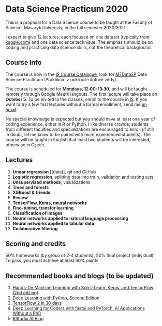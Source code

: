 # Data Science Practicum 2020

This is a proposal for a Data Science course to be taught at the Faculty of Science, Masaryk University, in the fall semester 2020/2021.  

I expect to give 12 lectures, each focused on one dataset (typically from [kaggle.com](http://kaggle.com)) and one data science technique. The emphasis should be on coding and practicing data science skills, not the theoretical background.

## Course Info

The course is now in the [IS Course Catalogue](https://is.muni.cz/), look for [M7DataSP](https://is.muni.cz/auth/course/sci/podzim2020/M7DATASP) Data Science Practicum (Praktikum z pokročilé datové vědy). 

The course is scheduled for **Mondays, 12:00-13:30**, and will be taught remotely through Google Meet/Hangouts. The first lecture will take place on **October 5**. To be invited to the classes, enroll to the course in [IS](https://is.muni.cz/). If you want to try a few first lectures without a formal enrollment, send me [an email](https://www.muni.cz/lide/244334-petr-simecek).

No special knowledge is expected but you should have at least one year of coding experience, either in R or Python. I like diverse crowds; students from different faculties and specializations are encouraged to enroll (if still in doubt, let me know to be paired with more experienced students). The course will be taught in English if at least two students will be interested, otherwise in Czech.

## Lectures 

  1. **Linear regression** [[data]], git and GitHub
  1. **Logistic regression**, splitting data into train, validation and testing sets
  1. **Unsupervised methods**, visualizations
  1. **Trees and forests**
  1. **XGBoost & friends**
  1. **Review**
  1. **TensorFlow, Keras, neural networks**
  1. **Fine-tuning, transfer learning**
  1. **Classification of images**
  1. **Neural networks applied to natural language processing**
  1. **Neural networks applied to tabular data**
  1. **Collaborative filtering**

## Scoring and credits

50% homeworks (by group of 2-4 students), 50% final project (individual). To pass, you must achieve at least 60% points.

## Recommended books and blogs (to be updated)

  1. [Hands-On Machine Learning with Scikit-Learn, Keras, and TensorFlow (2nd edition)](https://www.amazon.com/Hands-Machine-Learning-Scikit-Learn-TensorFlow/dp/1492032646)  
  1. [Deep Learning with Python, Second Edition](https://www.manning.com/books/deep-learning-with-python-second-edition)
  1. [TensorFlow 2 in 30 days](https://github.com/lyhue1991/eat_tensorflow2_in_30_days)
  1. [Deep Learning for Coders with fastai and PyTorch: AI Applications Without a PhD](https://github.com/fastai/fastbook)
  1. [RStudio AI Blog](https://blogs.rstudio.com/ai/)
